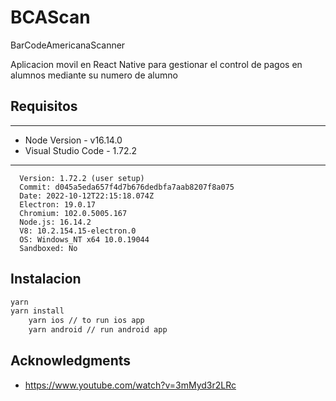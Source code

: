 # BCAScan

BarCodeAmericanaScanner

Aplicacion movil en React Native para gestionar el control de pagos en alumnos mediante su numero de alumno


## Requisitos
------------
* Node Version - v16.14.0
* Visual Studio Code - 1.72.2 
----------
      Version: 1.72.2 (user setup)
      Commit: d045a5eda657f4d7b676dedbfa7aab8207f8a075
      Date: 2022-10-12T22:15:18.074Z
      Electron: 19.0.17
      Chromium: 102.0.5005.167
      Node.js: 16.14.2
      V8: 10.2.154.15-electron.0
      OS: Windows_NT x64 10.0.19044
      Sandboxed: No

## Instalacion
```bash
yarn 
yarn install
    yarn ios // to run ios app
    yarn android // run android app
```

Acknowledgments
---------------
* https://www.youtube.com/watch?v=3mMyd3r2LRc

